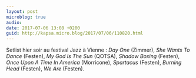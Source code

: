 ```yaml
---
layout: post
microblog: true
audio: 
date: 2017-07-06 13:08 +0200
guid: http://kapsa.micro.blog/2017/07/06/110820.html
---
```

Setlist hier soir au festival Jazz à Vienne : _Day One_ (Zimmer), _She Wants To Dance_ (Festen), _My God Is The Sun_ (QOTSA), _Shadow Boxing_ (Festen), _Once Upon A Time In America_ (Morricone), _Spartacus_ (Festen), _Burning Head_ (Festen), _We Are_ (Festen).
